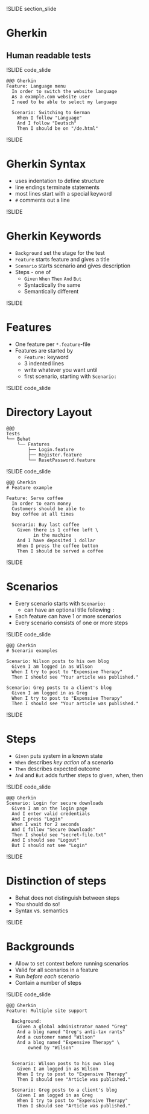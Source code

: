 !SLIDE section_slide

# Gherkin

## Human readable tests



!SLIDE code_slide

	@@@ Gherkin
	Feature: Language menu
      In order to switch the website language
      As a example.com website user
      I need to be able to select my language

      Scenario: Switching to German
        When I follow "Language"
        And I follow "Deutsch"
        Then I should be on "/de.html"



!SLIDE

# Gherkin Syntax

* uses indentation to define structure
* line endings terminate statements
* most lines start with a special keyword
* `#` comments out a line



!SLIDE

# Gherkin Keywords

* `Background` set the stage for the test
* `Feature` starts feature and gives a title
* `Scenario` starts scenario and gives description
* Steps - one of
  * `Given` `When` `Then` `And` `But`
  * Syntactically the same
  * Semantically different




!SLIDE

# Features

* One feature per `*.feature`-file
* Features are started by
  * `Feature:` keyword
  * 3 indented lines
  * write whatever you want until
  * first scenario, starting with `Scenario:`



!SLIDE code_slide

# Directory Layout

	@@@
	Tests
	└── Behat
	    └── Features
	        ├── Login.feature
	        ├── Register.feature
	        └── ResetPassword.feature


!SLIDE code_slide

    @@@ Gherkin
    # Feature example

    Feature: Serve coffee
      In order to earn money
      Customers should be able to
      buy coffee at all times

      Scenario: Buy last coffee
        Given there is 1 coffee left \
              in the machine
        And I have deposited 1 dollar
        When I press the coffee button
        Then I should be served a coffee



!SLIDE

# Scenarios

* Every scenario starts with `Scenario:`
  * can have an optional title following `:`
* Each feature can have 1 or more scenarios
* Every scenario consists of one or more steps



!SLIDE code_slide

    @@@ Gherkin
    # Scenario examples

    Scenario: Wilson posts to his own blog
      Given I am logged in as Wilson
      When I try to post to "Expensive Therapy"
      Then I should see "Your article was published."

    Scenario: Greg posts to a client's blog
      Given I am logged in as Greg
      When I try to post to "Expensive Therapy"
      Then I should see "Your article was published."



!SLIDE

# Steps

* `Given` puts system in a known state
* `When` describes *key action* of a scenario
* `Then` describes expected outcome
* `And` and `But` adds further steps to given, when, then



!SLIDE code_slide

    @@@ Gherkin
    Scenario: Login for secure downloads
      Given I am on the login page
      And I enter valid credentials
      And I press "Login"
      When I wait for 2 seconds
      And I follow "Secure Downloads"
      Then I should see "secret-file.txt"
      And I should see "Logout"
      But I should not see "Login"



!SLIDE

# Distinction of steps

* Behat does not distinguish between steps
* You should do so!
* Syntax vs. semantics



!SLIDE

# Backgrounds

* Allow to set context before running scenarios
* Valid for all scenarios in a feature
* Run *before each* scenario
* Contain a number of steps



!SLIDE code_slide

    @@@ Gherkin
    Feature: Multiple site support

      Background:
        Given a global administrator named "Greg"
        And a blog named "Greg's anti-tax rants"
        And a customer named "Wilson"
        And a blog named "Expensive Therapy" \
            owned by "Wilson"


      Scenario: Wilson posts to his own blog
        Given I am logged in as Wilson
        When I try to post to "Expensive Therapy"
        Then I should see "Article was published."

      Scenario: Greg posts to a client's blog
        Given I am logged in as Greg
        When I try to post to "Expensive Therapy"
        Then I should see "Article was published."

